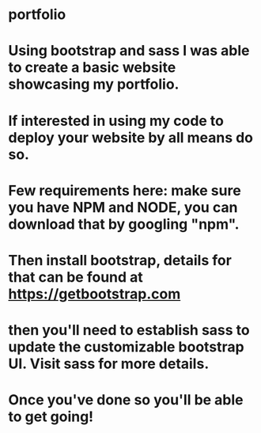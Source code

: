 # portfolio
# Using bootstrap and sass I was able to create a basic website showcasing my portfolio.
# If interested in using my code to deploy your website by all means do so.
# Few requirements here: make sure you have NPM and NODE, you can download that by googling "npm".
# Then install bootstrap, details for that can be found at https://getbootstrap.com
# then you'll need to establish sass to update the customizable bootstrap UI. Visit sass for more details.
# Once you've done so you'll be able to get going!
